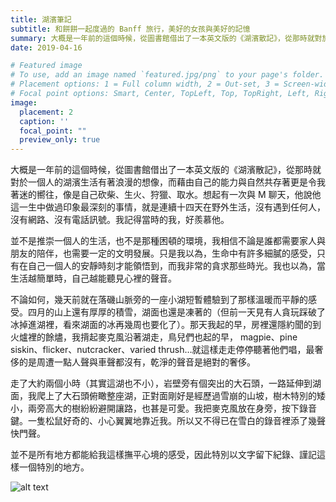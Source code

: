 ```yaml
---
title: 湖濱筆記
subtitle: 和餅餅一起度過的 Banff 旅行，美好的女孩與美好的記憶
summary: 大概是一年前的這個時候，從圖書館借出了一本英文版的《湖濱散記》，從那時就對於一個人的湖濱生活有著浪漫的想像S...
date: 2019-04-16

# Featured image
# To use, add an image named `featured.jpg/png` to your page's folder.
# Placement options: 1 = Full column width, 2 = Out-set, 3 = Screen-width
# Focal point options: Smart, Center, TopLeft, Top, TopRight, Left, Right, BottomLeft, Bottom, BottomRight
image:
  placement: 2
  caption: ''
  focal_point: ""
  preview_only: true
---
```


大概是一年前的這個時候，從圖書館借出了一本英文版的《湖濱散記》，從那時就對於一個人的湖濱生活有著浪漫的想像，而藉由自己的能力與自然共存著更是令我著迷的嚮往，像是自己砍柴、生火、狩獵、取水。想起有一次與 M 聊天，他說他這一生中做過印象最深刻的事情，就是連續十四天在野外生活，沒有遇到任何人，沒有網路、沒有電話訊號。我記得當時的我，好羨慕他。

並不是推崇一個人的生活，也不是那種困頓的環境，我相信不論是誰都需要家人與朋友的陪伴，也需要一定的文明發展。只是我以為，生命中有許多細膩的感受，只有在自己一個人的安靜時刻才能領悟到，而我非常的貪求那些時光。我也以為，當生活越簡單時，自己越能聽見心裡的聲音。

不論如何，幾天前就在落磯山脈旁的一座小湖短暫體驗到了那樣溫暖而平靜的感受。四月的山上還有厚厚的積雪，湖面也還是凍著的（但前一天見有人貪玩踩破了冰掉進湖裡，看來湖面的冰再幾周也要化了）。那天我起的早，房裡還隱約聞的到火爐裡的餘燼，我揹起麥克風沿著湖走，鳥兒們也起的早， magpie、pine siskin、flicker、nutcracker、varied thrush…就這樣走走停停聽著他們唱，最奢侈的是周遭一點人聲與車聲都沒有，乾淨的聲音是絕對的奢侈。

走了大約兩個小時（其實這湖也不小），岩壁旁有個突出的大石頭，一路延伸到湖面，我爬上了大石頭俯瞰整座湖，正對面剛好是經歷過雪崩的山坡，樹木特別的矮小，兩旁高大的樹紛紛避開讓路，也甚是可愛。我把麥克風放在身旁，按下錄音鍵。一隻松鼠好奇的、小心翼翼地靠近我。所以又不得已在雪白的錄音裡添了幾聲快門聲。

並不是所有地方都能給我這樣撫平心境的感受，因此特別以文字留下紀錄、謹記這樣一個特別的地方。

![alt text](featured.jpg "")